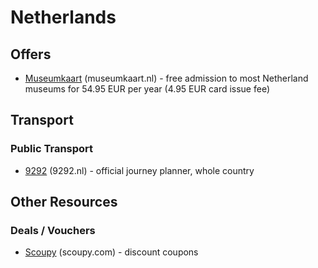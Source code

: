 # Netherlands

## Offers
* [Museumkaart](https://www.museumkaart.nl/) (museumkaart.nl) - free admission to most Netherland museums for 54.95 EUR per year (4.95 EUR card issue fee)

## Transport
### Public Transport
* [9292](http://9292.nl/en) (9292.nl) - official journey planner, whole country

## Other Resources
### Deals / Vouchers
* [Scoupy](https://scoupy.com/) (scoupy.com) - discount coupons

